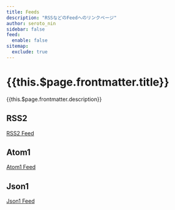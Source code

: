 ```yaml
---
title: Feeds
description: "RSSなどのFeedへのリンクページ"
author: seroto_nin
sidebar: false
feed:
  enable: false
sitemap:
  exclude: true
---
```


# {{this.$page.frontmatter.title}}

{{this.$page.frontmatter.description}}

<!--more-->

## RSS2

[RSS2 Feed](/rss.xml)

## Atom1

[Atom1 Feed](/feed.atom)

## Json1

[Json1 Feed](/feed.json)


